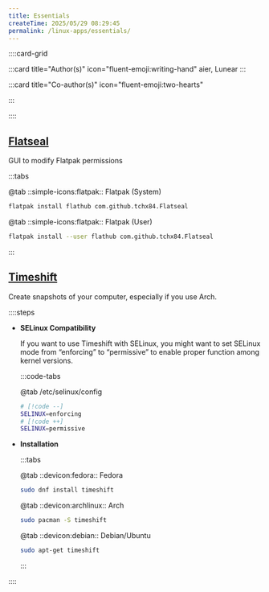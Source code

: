 ```yaml
---
title: Essentials
createTime: 2025/05/29 08:29:45
permalink: /linux-apps/essentials/
---
```


::::card-grid

:::card title="Author(s)" icon="fluent-emoji:writing-hand"
aier, Lunear
:::

:::card title="Co-author(s)" icon="fluent-emoji:two-hearts"

<!-- add name here -->

:::

::::

## **[Flatseal](https://flathub.org/apps/com.github.tchx84.Flatseal)**

GUI to modify Flatpak permissions

:::tabs

@tab ::simple-icons:flatpak:: Flatpak (System)

```bash
flatpak install flathub com.github.tchx84.Flatseal
```

@tab ::simple-icons:flatpak:: Flatpak (User)

```bash
flatpak install --user flathub com.github.tchx84.Flatseal
```

:::

## **[Timeshift](https://github.com/linuxmint/timeshift)**

Create snapshots of your computer, especially if you use Arch.

::::steps

- **SELinux Compatibility**

  If you want to use Timeshift with SELinux, you might want to set SELinux mode from “enforcing” to “permissive” to enable proper function among kernel versions.

  :::code-tabs

  @tab /etc/selinux/config

  ```bash
  # [!code --]
  SELINUX=enforcing
  # [!code ++]
  SELINUX=permissive
  ```

- **Installation**

  :::tabs

  @tab ::devicon:fedora:: Fedora

  ```bash
  sudo dnf install timeshift
  ```

  @tab ::devicon:archlinux:: Arch

  ```bash
  sudo pacman -S timeshift
  ```

  @tab ::devicon:debian:: Debian/Ubuntu

  ```bash
  sudo apt-get timeshift
  ```

  :::

::::
